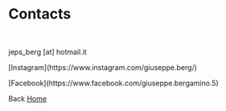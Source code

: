 # Contacts
<br>

jeps_berg [at] hotmail.it
<p></p>
[Instagram](https://www.instagram.com/giuseppe.berg/)
<p></p>
[Facebook](https://www.facebook.com/giuseppe.bergamino.5)
<p></p>


Back [Home](https://giuseppebergamino.github.io/Home/)


